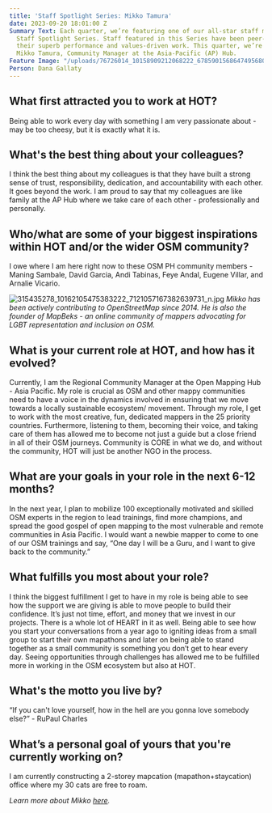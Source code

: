 ```yaml
---
title: 'Staff Spotlight Series: Mikko Tamura'
date: 2023-09-20 18:01:00 Z
Summary Text: Each quarter, we’re featuring one of our all-star staff members in a
  Staff Spotlight Series. Staff featured in this Series have been peer-nominated for
  their superb performance and values-driven work. This quarter, we’re spotlighting
  Mikko Tamura, Community Manager at the Asia-Pacific (AP) Hub.
Feature Image: "/uploads/76726014_10158909212068222_6785901568647495680_n.jpg"
Person: Dana Gallaty
---
```


## What first attracted you to work at HOT?

Being able to work every day with something I am very passionate about - may be too cheesy, but it is exactly what it is. 

## What's the best thing about your colleagues?

I think the best thing about my colleagues is that they have built a strong sense of trust, responsibility, dedication, and accountability with each other. It goes beyond the work. I am proud to say that my colleagues are like family at the AP Hub where we take care of each other - professionally and personally. 

## Who/what are some of your biggest inspirations within HOT and/or the wider OSM community?

I owe where I am here right now to these OSM PH  community members - Maning Sambale, David Garcia, Andi Tabinas, Feye Andal, Eugene Villar, and Arnalie Vicario. 

![315435278_10162105475383222_7121057167382639731_n.jpg](/uploads/315435278_10162105475383222_7121057167382639731_n.jpg)
*Mikko has been actively contributing to OpenStreetMap since 2014. He is also the founder of MapBeks - an online community of mappers advocating for LGBT representation and inclusion on OSM.*

## What is your current role at HOT, and how has it evolved? 

Currently, I am the Regional Community Manager at the Open Mapping Hub - Asia Pacific. My role is crucial as OSM and other mappy communities need to have a voice in the dynamics involved in ensuring that we move towards a locally sustainable ecosystem/ movement. Through my role, I get to work with the most creative, fun, dedicated mappers in the 25 priority countries. Furthermore, listening to them, becoming their voice, and taking care of them has allowed me to become not just a guide but a close friend in all of their OSM journeys. Community is CORE in what we do, and without the community, HOT will just be another NGO in the process.

## What are your goals in your role in the next 6-12 months?

In the next year, I plan to mobilize 100 exceptionally motivated and skilled OSM experts in the region to lead trainings, find more champions, and spread the good gospel of open mapping to the most vulnerable and remote communities in Asia Pacific. I would want a newbie mapper to come to one of our OSM trainings and say, “One day I will be a Guru, and I want to give back to the community.”

## What fulfills you most about your role?

I think the biggest fulfillment I get to have in my role is being able to see how the support we are giving is able to move people to build their confidence. It’s just not time, effort, and money that we invest in our projects. There is a whole lot of HEART in it as well. Being able to see how you start your conversations from a year ago to igniting ideas from a small group to start their own mapathons and later on being able to stand together as a small community is something you don’t get to hear every day. Seeing opportunities through challenges has allowed me to be fulfilled more in working in the OSM ecosystem but also at HOT.

## What's the motto you live by?

“If you can't love yourself, how in the hell are you gonna love somebody else?” - RuPaul Charles

## What’s a personal goal of yours that you're currently working on? 

I am currently constructing a 2-storey mapcation (mapathon+staycation) office where my 30 cats are free to roam.

*Learn more about Mikko [here](https://www.hotosm.org/people/mikko-tamura/).*